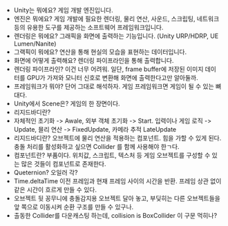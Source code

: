 - Unity는 뭐에요? 게임 개발 엔진입니다.  
- 엔진은 뭐에요? 게임 개발에 필요한 렌더링, 물리 연산, 사운드, 스크립팅, 네트워크 등의 유용한 도구를 제공하는 소프트웨어 프레임워크입니다.
- 렌더링은 뭐에요? 그래픽을 화면에 출력하는 기능입니다. (Unity URP/HDRP, UE Lumen/Nanite)
- 그랙픽이 뭐에요? 연산을 통해 현실의 모습을 표현하는 데이터입니다.
- 화면에 어떻게 출력해요? 렌더링 파이프라인을 통해 출력합니다.
- 렌더링 파이프라인? 이건 너무 어려워. 일단, frame buffer에 저장된 이미지 데이터를 GPU가 가져와 모니터 신호로 변환해 화면에 출력한다고만 알아둘까.
- 프레임워크가 뭐야? 단어 그대로 해석하자. 게임 프레임워크면 게임이 될 수 있는 뼈대다.
- Unity에서 Scene은? 게임의 한 장면이다.
- 리지드바디란?
- 자체적인 초기화 -> Awale, 외부 객체 초기화 -> Start. 입력이나 게임 로직 -> Update, 믈리 연산 -> FixedUpdate, 카메라 추적 LateUpdate
- 리지드바디란? 오브젝트에 물리 연산을 적용하는 컴포넌트. 힘을 가할 수 있게 된다. 충돌 처리를 활성화하고 싶으면 Collider 를 함께 사용해야 한ㄱ다.
- 컴포넌트란? 부품이다. 위치값, 스크립트, 텍스처 등 게임 오브젝트를 구성할 수 있는 많은 것들이 컴포넌트로 존재한다.
- Queternion? 오일러 각?
- Time.deltaTime 이전 프레임과 현재 프레임 사이의 시간을 반환. 프레임 상관 없이 같은 시간이 흐르게 만들 수 있다.
- 오브젝트 뒷 꽁무니에 충돌감지용 오브젝트 달아 놓고, 부딪히는 다른 오브젝트들을 앞 쪽으로 이동시켜 순환 구조를 만들 수 있구나.
- 출동한 Collider를 다운캐스팅 하는데, collision is BoxCollider 이 구문 먹히나?